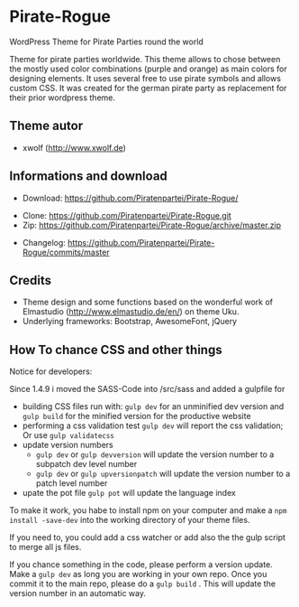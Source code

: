 # Pirate-Rogue

WordPress Theme for Pirate Parties round the world

Theme for pirate parties worldwide. This theme allows to chose between the mostly 
used color combinations (purple and orange) as main colors for designing elements. 
It uses several free to use pirate symbols and allows custom CSS. It was created
for the german pirate party as replacement for their prior wordpress theme.

## Theme autor

* xwolf (http://www.xwolf.de)

## Informations and download

* Download: https://github.com/Piratenpartei/Pirate-Rogue/ 
- Clone: https://github.com/Piratenpartei/Pirate-Rogue.git
- Zip: https://github.com/Piratenpartei/Pirate-Rogue/archive/master.zip
* Changelog: https://github.com/Piratenpartei/Pirate-Rogue/commits/master


## Credits

* Theme design and some functions based on the wonderful work of Elmastudio (http://www.elmastudio.de/en/) on theme Uku.
* Underlying frameworks: Bootstrap, AwesomeFont, jQuery


## How To chance CSS and other things

Notice for developers:

Since 1.4.9 i moved the SASS-Code into /src/sass and added a gulpfile for 
- building CSS files 
    run with: `gulp dev` for an unminified dev version and 
    `gulp build` for the minified version for the productive website
- performing a css validation test
    `gulp dev`   will report the css validation; Or use
    `gulp validatecss`
- update version numbers
    - `gulp dev` or  `gulp devversion`  will update the version number to a 
      subpatch dev level number
    - `gulp dev` or  `gulp upversionpatch`  will update the version number to a 
      patch level number
-  upate the pot file
    `gulp pot`   will update the language index 

To make it work, you habe to install npm on your computer and make a 
   `npm install -save-dev`
    into the working directory of your theme files.

If you need to, you could add a css watcher or add also the the gulp script to
merge all js files. 

If you chance something in the code, please perform a version update.
Make a `gulp dev` as long you are working in your own repo. Once you commit it to
the main repo, please do a `gulp build` . This will update the version number in
an automatic way.


